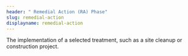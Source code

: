 ```yaml
---
header: " Remedial Action (RA) Phase"
slug: remedial-action
displayname: remedial-action
---
```

The implementation of a selected treatment, such as a site cleanup or construction project.
